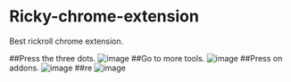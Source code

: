 # Ricky-chrome-extension
Best rickroll chrome extension.

##Press the three dots.
![image](https://user-images.githubusercontent.com/54720126/225724440-605756b8-e359-4aa5-ab38-706074842a9b.png)
##Go to more tools.
![image](https://user-images.githubusercontent.com/54720126/225724991-c27879f8-32e1-4ea3-a86e-38dbf1a79543.png)
##Press on addons.
![image](https://user-images.githubusercontent.com/54720126/225725373-8240bc96-158f-4ba5-9bdf-f5c20fd5c37c.png)
##re
![image](https://user-images.githubusercontent.com/54720126/225726192-92a4f470-72ad-4ba6-8b5e-fab561b52f9f.png)
